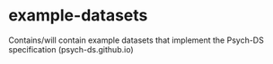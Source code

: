 # example-datasets
Contains/will contain example datasets that implement the Psych-DS specification (psych-ds.github.io)
